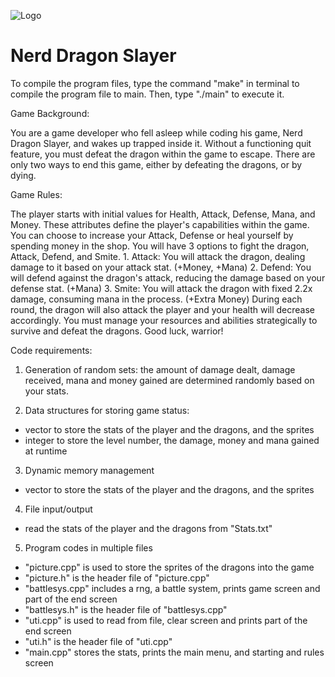 ![Logo]([https://r76.cooltext.com/d.php?renderid=456939199725776&extension=png](https://images.cooltext.com/5696966.png))
# Nerd Dragon Slayer
To compile the program files, type the command "make" in terminal to compile the program file to main.
Then, type "./main" to execute it.



Game Background:

  You are a game developer who fell asleep while coding his game, Nerd Dragon Slayer, and wakes up trapped inside it.
  Without a functioning quit feature, you must defeat the dragon within the game to escape. 
  There are only two ways to end this game, either by defeating the dragons, or by dying.



Game Rules:

  The player starts with initial values for Health, Attack, Defense, Mana, and Money.
  These attributes define the player's capabilities within the game.
  You can choose to increase your Attack, Defense or heal yourself by spending money in the shop.
  You will have 3 options to fight the dragon, Attack, Defend, and Smite.
    1. Attack: You will attack the dragon, dealing damage to it based on your attack stat. (+Money, +Mana)
    2. Defend: You will defend against the dragon's attack, reducing the damage based on your defense stat. (+Mana)
    3. Smite: You will attack the dragon with fixed 2.2x damage, consuming mana in the process. (+Extra Money)
  During each round, the dragon will also attack the player and your health will decrease accordingly. You must manage your resources and abilities strategically to survive and defeat the dragons. Good luck, warrior!



Code requirements:

1. Generation of random sets: the amount of damage dealt, damage received, mana and money gained are determined randomly based on your stats.

2. Data structures for storing game status:
- vector to store the stats of the player and the dragons, and the sprites
- integer to store the level number, the damage, money and mana gained at runtime

3. Dynamic memory management
- vector to store the stats of the player and the dragons, and the sprites

4. File input/output
- read the stats of the player and the dragons from "Stats.txt"

5. Program codes in multiple files
- "picture.cpp" is used to store the sprites of the dragons into the game
- "picture.h" is the header file of "picture.cpp"
- "battlesys.cpp" includes a rng, a battle system, prints game screen and part of the end screen
- "battlesys.h" is the header file of "battlesys.cpp"
- "uti.cpp" is used to read from file, clear screen and prints part of the end screen
- "uti.h" is the header file of "uti.cpp"
- "main.cpp" stores the stats, prints the main menu, and starting and rules screen
